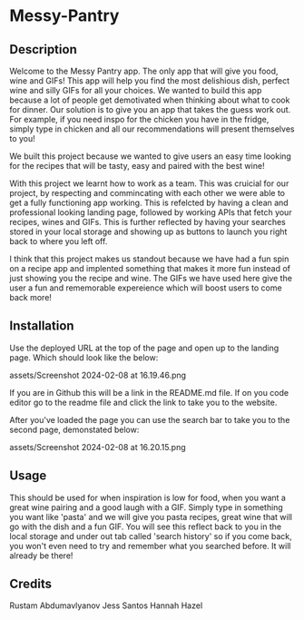 # Messy-Pantry

## Description 

Welcome to the Messy Pantry app. The only app that will give you food, wine and GIFs! This app will help you find the most delishious dish, perfect wine and silly GIFs for all your choices. We wanted to build this app because a lot of people get demotivated when thinking about what to cook for dinner. Our solution is to give you an app that takes the guess work out. For example, if you need inspo for the chicken you have in the fridge, simply type in chicken and all our recommendations will present themselves to you! 

We built this project because we wanted to give users an easy time looking for the recipes that will be tasty, easy and paired with the best wine! 

With this project we learnt how to work as a team. This was cruicial for our project, by respecting and commincating with each other we were able to get a fully functioning app working. This is refelcted by having a clean and professional looking landing page, followed by working APIs that fetch your recipes, wines and GIFs. This is further reflected by having your searches stored in your local storage and showing up as buttons to launch you right back to where you left off. 

I think that this project makes us standout because we have had a fun spin on a recipe app and implented something that makes it more fun instead of just showing you the recipe and wine. The GIFs we have used here give the user a fun and rememorable expereience which will boost users to come back more! 

## Installation 

Use the deployed URL at the top of the page and open up to the landing page. Which should look like the below: 

assets/Screenshot 2024-02-08 at 16.19.46.png 

If you are in Github this will be a link in the README.md file. If on you code editor go to the readme file and click the link to take you to the website. 

After you've loaded the page you can use the search bar to take you to the second page, demonstated below:

assets/Screenshot 2024-02-08 at 16.20.15.png 

## Usage 

This should be used for when inspiration is low for food, when you want a great wine pairing and a good laugh with a GIF. Simply type in something you want like 'pasta' and we will give you pasta recipes, great wine that will go with the dish and a fun GIF. You will see this reflect back to you in the local storage and under out tab called 'search history' so if you come back, you won't even need to try and remember what you searched before. It will already be there! 

## Credits 

Rustam Abdumavlyanov
Jess Santos 
Hannah Hazel 


